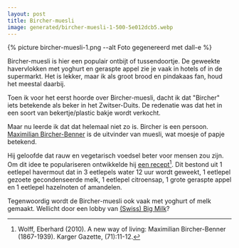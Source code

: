 ```yaml
---
layout: post
title: Bircher-muesli
image: generated/bircher-muesli-1-500-5e012dcb5.webp
---
```


{% picture bircher-muesli-1.png --alt Foto gegenereerd met dall-e %}

Bircher-muesli is hier een populair ontbijt of tussendoortje. De geweekte havervlokken met yoghurt en geraspte appel zie je vaak in hotels of in de supermarkt. Het is lekker, maar ik als groot brood en pindakaas fan, houd het meestal daarbij.

Toen ik voor het eerst hoorde over Bircher-muesli, dacht ik dat "Bircher" iets betekende als beker in het Zwitser-Duits. De redenatie was dat het in een soort van bekertje/plastic bakje wordt verkocht.

Maar nu leerde ik dat dat helemaal niet zo is. Bircher is een persoon. [Maximilian Bircher-Benner](https://en.wikipedia.org/wiki/Maximilian_Bircher-Benner#) is de uitvinder van muesli, wat moesje of papje betekend.

Hij geloofde dat rauw en vegetarisch voedsel beter voor mensen zou zijn. Om dit idee te populariseren ontwikkelde hij [een recept](https://www.zora.uzh.ch/id/eprint/40410/1/Wolff_Bircher-Benner.pdf)[^1]. Dit bestond uit 1 eetlepel havermout dat in 3 eetlepels water 12 uur wordt geweekt, 1 eetlepel gezoete gecondenseerde melk, 1 eetlepel citroensap, 1 grote geraspte appel en 1 eetlepel hazelnoten of amandelen.

Tegenwoordig wordt de Bircher-muesli ook vaak met yoghurt of melk gemaakt. Wellicht door een lobby van [(Swiss) Big Milk](https://www.swissmilk.ch/de/rezepte-kochideen/rezepte/LM200806_89/birchermueesli/)?

[^1]: Wolff, Eberhard (2010). A new way of living: Maximilian Bircher-Benner (1867-1939). Karger Gazette, (71):11-12.
